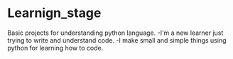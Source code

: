 # Learnign_stage
Basic projects for understanding python language.
-I'm a new learner just trying to write and understand code.
-I make small and simple things using python for learning how to code.

